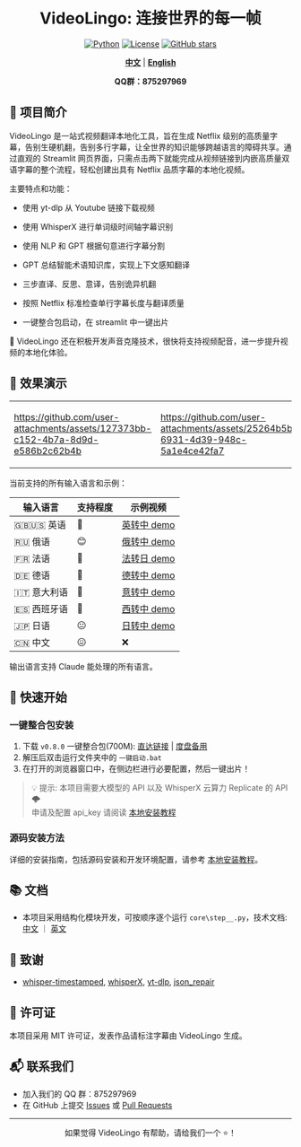 <div align="center">

# VideoLingo: 连接世界的每一帧
<p align="center">
  <a href="https://www.python.org" target="_blank"><img src="https://img.shields.io/badge/Python-3.10-blue.svg" alt="Python"></a>
  <a href="https://github.com/Huanshere/VideoLingo/blob/main/LICENSE" target="_blank"><img src="https://img.shields.io/github/license/Huanshere/VideoLingo.svg" alt="License"></a>
  <a href="https://github.com/Huanshere/VideoLingo/stargazers" target="_blank"><img src="https://img.shields.io/github/stars/Huanshere/VideoLingo.svg" alt="GitHub stars"></a>
</p>

[**中文**](README.md) | [**English**](README.en.md)

**QQ群：875297969**

</div>

## 🌟 项目简介

VideoLingo 是一站式视频翻译本地化工具，旨在生成 Netflix 级别的高质量字幕，告别生硬机翻，告别多行字幕，让全世界的知识能够跨越语言的障碍共享。通过直观的 Streamlit 网页界面，只需点击两下就能完成从视频链接到内嵌高质量双语字幕的整个流程，轻松创建出具有 Netflix 品质字幕的本地化视频。

主要特点和功能：
- 使用 yt-dlp 从 Youtube 链接下载视频

- 使用 WhisperX 进行单词级时间轴字幕识别

- 使用 NLP 和 GPT 根据句意进行字幕分割

- GPT 总结智能术语知识库，实现上下文感知翻译

- 三步直译、反思、意译，告别诡异机翻

- 按照 Netflix 标准检查单行字幕长度与翻译质量

- 一键整合包启动，在 streamlit 中一键出片

🚧 VideoLingo 还在积极开发声音克隆技术，很快将支持视频配音，进一步提升视频的本地化体验。

## 🎥 效果演示

<table>
<tr>
<td width="50%">

https://github.com/user-attachments/assets/127373bb-c152-4b7a-8d9d-e586b2c62b4b

</td>
<td width="50%">

https://github.com/user-attachments/assets/25264b5b-6931-4d39-948c-5a1e4ce42fa7

</td>
</tr>
</table>

当前支持的所有输入语言和示例：

| 输入语言 | 支持程度 | 示例视频 |
|---------|---------|---------|
| 🇬🇧🇺🇸 英语 | 🤩 | [英转中 demo](https://github.com/user-attachments/assets/127373bb-c152-4b7a-8d9d-e586b2c62b4b) |
| 🇷🇺 俄语 | 😊 | [俄转中 demo](https://github.com/user-attachments/assets/25264b5b-6931-4d39-948c-5a1e4ce42fa7) |
| 🇫🇷 法语 | 🤩 | [法转日 demo](https://github.com/user-attachments/assets/3ce068c7-9854-4c72-ae77-f2484c7c6630) |
| 🇩🇪 德语 | 🤩 | [德转中 demo](https://github.com/user-attachments/assets/07cb9d21-069e-4725-871d-c4d9701287a3) |
| 🇮🇹 意大利语 | 🤩 | [意转中 demo](https://github.com/user-attachments/assets/f1f893eb-dad3-4460-aaf6-10cac999195e) |
| 🇪🇸 西班牙语 | 🤩 | [西转中 demo](https://github.com/user-attachments/assets/c1d28f1c-83d2-4f13-a1a1-859bd6cc3553) |
| 🇯🇵 日语 | 😐 | [日转中 demo](https://github.com/user-attachments/assets/856c3398-2da3-4e25-9c36-27ca2d1f68c2) |
| 🇨🇳 中文 | 😖 | ❌ |

输出语言支持 Claude 能处理的所有语言。

## 🚀 快速开始

### 一键整合包安装

1. 下载 `v0.8.0` 一键整合包(700M): [直达链接](https://vip.123pan.cn/1817874751/8050534) | [度盘备用](https://pan.baidu.com/s/1H_3PthZ3R3NsjS0vrymimg?pwd=ra64)
2. 解压后双击运行文件夹中的 `一键启动.bat`
3. 在打开的浏览器窗口中，在侧边栏进行必要配置，然后一键出片！

> 💡 提示: 本项目需要大模型的 API 以及 WhisperX 云算力 Replicate 的 API 🌩️ <br> 申请及配置 api_key 请阅读 [本地安装教程](./docs/install_locally_zh.md)

### 源码安装方法

详细的安装指南，包括源码安装和开发环境配置，请参考 [本地安装教程](./docs/install_locally_zh.md)。

## 📚 文档

- 本项目采用结构化模块开发，可按顺序逐个运行 `core\step__.py`，技术文档: [中文](./docs/README_guide_zh.md) ｜ [英文](./docs/README_guide_en.md)

## 🙏 致谢

- [whisper-timestamped](https://github.com/linto-ai/whisper-timestamped), [whisperX](https://github.com/m-bain/whisperX), [yt-dlp](https://github.com/yt-dlp/yt-dlp), [json_repair](https://github.com/mangiucugna/json_repair)

## 📄 许可证

本项目采用 MIT 许可证，发表作品请标注字幕由 VideoLingo 生成。

## 📬 联系我们

- 加入我们的 QQ 群：875297969
- 在 GitHub 上提交 [Issues](https://github.com/Huanshere/VideoLingo/issues) 或 [Pull Requests](https://github.com/Huanshere/VideoLingo/pulls)

---

<p align="center">如果觉得 VideoLingo 有帮助，请给我们一个 ⭐️！</p>
